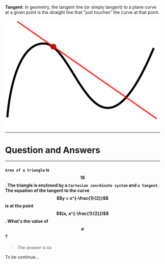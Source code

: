 **Tangent**: In geometry, the tangent line (or simply tangent) to a plane curve at a given point is the straight line that "just touches" the curve at that point.

![](/assets/Tangent_to_a_curve.png)

___

# Question and Answers

___

#### `Area of a triangle` is $$18$$. The triangle is enclosed by a `Cartesian coordinate system` and `a tangent`. The equation of the tangent to the curve $$y = x^{-\frac{1}{2}}$$ is at the point $$(a, a^{-\frac{1}{2}})$$. What's the value of $$a$$?

> The answer is `64`

To be continue...